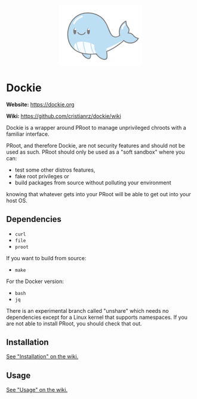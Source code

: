 <p align="center"><img src="docs/whale_small.png" width="220px"></p>

# Dockie

**Website:** https://dockie.org

**Wiki:** https://github.com/cristianrz/dockie/wiki

Dockie is a wrapper around PRoot to manage unprivileged chroots with a
familiar interface.

PRoot, and therefore Dockie, are not security features and should not be used
as such. PRoot should only be used as a "soft sandbox" where you can:

* test some other distros features,
* fake root privileges or
* build packages from source without polluting your environment

knowing that whatever gets into your PRoot will be able to get out into your
host OS.

## Dependencies

* `curl`
* `file`
* `proot`

If you want to build from source:

* `make`

For the Docker version:

* `bash`
* `jq`

There is an experimental branch called "unshare" which needs no dependencies except for a Linux kernel that supports namespaces. If you are not able to install PRoot, you should check that out. 

## Installation

[See "Installation" on the wiki.](https://github.com/cristianrz/dockie/wiki#installation)

## Usage

[See "Usage" on the wiki.](https://github.com/cristianrz/dockie/wiki#usage)

